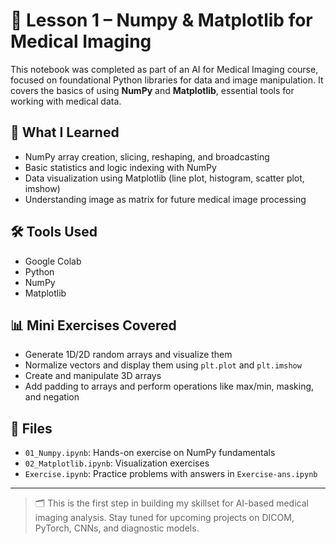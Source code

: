 # 📘 Lesson 1 – Numpy & Matplotlib for Medical Imaging

This notebook was completed as part of an AI for Medical Imaging course, focused on foundational Python libraries for data and image manipulation. It covers the basics of using **NumPy** and **Matplotlib**, essential tools for working with medical data.

## 🧠 What I Learned
- NumPy array creation, slicing, reshaping, and broadcasting
- Basic statistics and logic indexing with NumPy
- Data visualization using Matplotlib (line plot, histogram, scatter plot, imshow)
- Understanding image as matrix for future medical image processing

## 🛠️ Tools Used
- Google Colab
- Python
- NumPy
- Matplotlib

## 📊 Mini Exercises Covered
- Generate 1D/2D random arrays and visualize them
- Normalize vectors and display them using `plt.plot` and `plt.imshow`
- Create and manipulate 3D arrays
- Add padding to arrays and perform operations like max/min, masking, and negation

## 🧪 Files
- `01_Numpy.ipynb`: Hands-on exercise on NumPy fundamentals
- `02_Matplotlib.ipynb`: Visualization exercises
- `Exercise.ipynb`: Practice problems with answers in `Exercise-ans.ipynb`

---

> 🗂️ This is the first step in building my skillset for AI-based medical imaging analysis. Stay tuned for upcoming projects on DICOM, PyTorch, CNNs, and diagnostic models.
